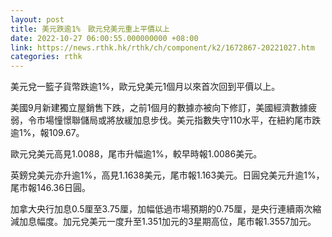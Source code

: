 ```yaml
---
layout: post
title: 美元跌逾1%　歐元兌美元重上平價以上
date: 2022-10-27 06:00:55.000000000 +08:00
link: https://news.rthk.hk/rthk/ch/component/k2/1672867-20221027.htm
categories: rthk
---
```


美元兌一籃子貨幣跌逾1%，歐元兌美元1個月以來首次回到平價以上。

美國9月新建獨立屋銷售下跌，之前1個月的數據亦被向下修訂，美國經濟數據疲弱，令市場憧憬聯儲局或將放緩加息步伐。美元指數失守110水平，在紐約尾市跌逾1%，報109.67。

歐元兌美元高見1.0088，尾市升幅逾1%，較早時報1.0086美元。

英鎊兌美元亦升逾1%，高見1.1638美元，尾市報1.163美元。日圓兌美元升逾1%，尾市報146.36日圓。

加拿大央行加息0.5厘至3.75厘，加幅低過市場預期的0.75厘，是央行連續兩次縮減加息幅度。加元兌美元一度升至1.351加元的3星期高位，尾市報1.3557加元。
